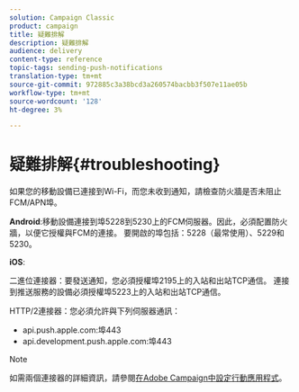 ```yaml
---
solution: Campaign Classic
product: campaign
title: 疑難排解
description: 疑難排解
audience: delivery
content-type: reference
topic-tags: sending-push-notifications
translation-type: tm+mt
source-git-commit: 972885c3a38bcd3a260574bacbb3f507e11ae05b
workflow-type: tm+mt
source-wordcount: '128'
ht-degree: 3%

---
```



# 疑難排解{#troubleshooting}

如果您的移動設備已連接到Wi-Fi，而您未收到通知，請檢查防火牆是否未阻止FCM/APN埠。

**Android**:移動設備連接到埠5228到5230上的FCM伺服器。因此，必須配置防火牆，以便它授權與FCM的連接。 要開啟的埠包括：5228（最常使用）、5229和5230。

**iOS**:

二進位連接器：要發送通知，您必須授權埠2195上的入站和出站TCP通信。 連接到推送服務的設備必須授權埠5223上的入站和出站TCP通信。

HTTP/2連接器：您必須允許與下列伺服器通訊：

* api.push.apple.com:埠443
* api.development.push.apple.com:埠443

>[!NOTE]
>
>如需兩個連接器的詳細資訊，請參閱[在Adobe Campaign中設定行動應用程式](../../delivery/using/configuring-the-mobile-application.md)。
